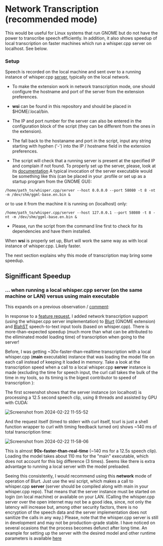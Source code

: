# Network Transcription (recommended mode)
This would be useful for Linux systems that run GNOME but do not have the power to transcribe speech efficiently.
In addition, it also shows speedup of local transcription on faster machines which run a whisper.cpp server on localhost. See below.

### Setup
Speech is recorded on the local machine and sent over to a running instance of whisper.cpp [server](https://github.com/ggerganov/whisper.cpp/tree/master/examples/server), typically on the local network.

* To make the extension work in network transcription mode, one should configure the hostname and port of the server from the extension preferences.

* **wsi** can be found in this repository and should be placed in $HOME/.local/bin. 

* The IP and port number for the server can also be entered in the configuration block of the script (they can be different from the ones in the extension).
* The fall back to the hostaname and port in the script, input any string starting with hyphen ('-') into the IP / hostname field in the extension preferences. 

* The script will check that a running server is present at the specified IP and complain if not found. To properly set up the server, please, look at its [documentation](https://github.com/ggerganov/whisper.cpp/tree/master/examples/server)
A typical invocation of the server executable would be something like this (can be placed in your .profile or set up as a startup program from the GNOME GUI):
```
/home/path_to/whisper.cpp/server --host 0.0.0.0 --port 58080 -t 8 -nt -m /dev/shm/ggml-base.en.bin &
```
or to use it from the machine it is running on (localhost) only:

```
/home/path_to/whisper.cpp/server --host 127.0.0.1 --port 58080 -t 8 -nt -m /dev/shm/ggml-base.en.bin &
```

* Please, run the script from the command line first to check for its dependencies and have them installed.

When **wsi** is properly set up, Blurt will work the same way as with local instance of whisper.cpp. Likely faster.

The next section explains why this mode of transcription may bring some speedup.

## Signifficant Speedup
### ... when running a local whisper.cpp server (on the same machine or LAN) versus using main executable

This expands on a previous observation / [comment](https://github.com/ggerganov/whisper.cpp/discussions/1706#discussioncomment-8559750):

In response to a [feature request](https://github.com/QuantiusBenignus/Blurt/issues/4), I added network transcription support (using the whisper.cpp server implementation) to [Blurt](https://github.com/QuantiusBenignus/blurt) (GNOME extension) and [BlahST](https://github.com/QuantiusBenignus/BlahST) speech-to-text input tools (based on whisper.cpp). 
There is more-than-expected speedup (much more than what can be attributed to the elliminated model loading time) of transcription when going to the server!

Before, I was getting ~30x-faster-than-realtime transcription with a local whisper.cpp (**main** executable) instance that was loading the model file on each call instead of keeping it loaded in memory.
Take a look at the transcription speed when a call to a local whisper.cpp **server** instance is made (excluding the time for speech input, the curl call takes the bulk of the time in my tools, so its timing is the bigest contributor to speed of transcription ):

The first screenshot shows that the server instance (on localhost) is processing a 12.5 second speech clip, using 8 threads and assisted by GPU with CUDA:

![Screenshot from 2024-02-22 11-55-52](https://github.com/QuantiusBenignus/blurt/assets/120202899/0e601ea2-9743-42e3-b7b5-f1cd0ca96351)


And the request itself (timed to stderr with curl itself, tcurl is just a shell function wrapper to curl with timing feedback turned on) shows ~140 ms of total transcription time:

![Screenshot from 2024-02-22 11-58-06](https://github.com/QuantiusBenignus/blurt/assets/120202899/6f0b352a-b8dd-424d-a3e9-9727dd4ba4eb)


This is almost **90x-faster-than-real-time** (~140 ms for a 12.5s speech clip). Loading the model takes about 110 ms for the "main" executable, which does not account for this big difference (3 times).
Seems like there is extra advantage to running a local server with the model preloaded.

Seeing this consistently, I would recommend using this **network** mode of operation of Blurt. 
Just use the wsi script, which makes a call to whisper.cpp **server** (server should be compiled along with main in your whisper.cpp repo).
That means that the server instance must be started on login (on local machine) or available on your LAN. 
(Calling the whisper.cpp server over the open internet may not be a good idea, since, not only the latency will increase but, among other security factors, there is no encryption of the speech data and the server implementation does not sanitize the calls in any way.)
Please, note that the whisper.cpp server is still in development and may not be production-grade stable. I have noticed on several ocasions that the process becomes defunct after long time. 
An example for setting up the server with the desired model and other runtime parameters is available [here](https://github.com/ggerganov/whisper.cpp/tree/master/examples/server)
